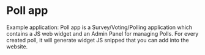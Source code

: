 # Poll app
Example application: Poll app is a Survey/Voting/Polling application which contains a JS web widget and an Admin Panel for managing Polls. 
For every created poll, it will generate widget JS snipped that you can add into the website.
